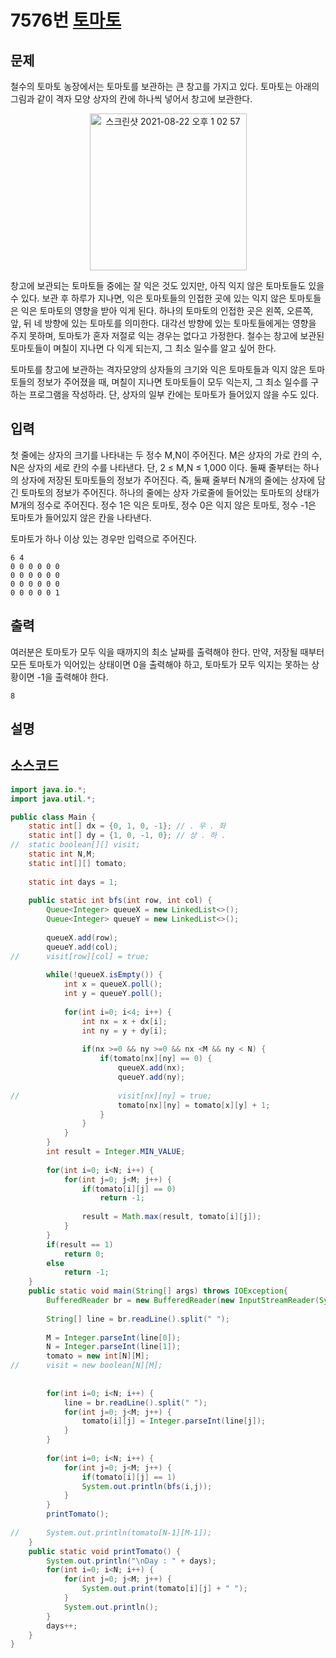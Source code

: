 # 7576번 [토마토](https://www.acmicpc.net/problem/7576)

## 문제
철수의 토마토 농장에서는 토마토를 보관하는 큰 창고를 가지고 있다. 토마토는 아래의 그림과 같이 격자 모양 상자의 칸에 하나씩 넣어서 창고에 보관한다. 
<p align="center"><img width="251" alt="스크린샷 2021-08-22 오후 1 02 57" src="https://user-images.githubusercontent.com/65120581/130341706-d2ca7419-75d6-43b2-b8bc-1dd63c4c35bc.png"></p>


창고에 보관되는 토마토들 중에는 잘 익은 것도 있지만, 아직 익지 않은 토마토들도 있을 수 있다. 보관 후 하루가 지나면, 익은 토마토들의 인접한 곳에 있는 익지 않은 토마토들은 익은 토마토의 영향을 받아 익게 된다. 하나의 토마토의 인접한 곳은 왼쪽, 오른쪽, 앞, 뒤 네 방향에 있는 토마토를 의미한다. 대각선 방향에 있는 토마토들에게는 영향을 주지 못하며, 토마토가 혼자 저절로 익는 경우는 없다고 가정한다. 철수는 창고에 보관된 토마토들이 며칠이 지나면 다 익게 되는지, 그 최소 일수를 알고 싶어 한다.

토마토를 창고에 보관하는 격자모양의 상자들의 크기와 익은 토마토들과 익지 않은 토마토들의 정보가 주어졌을 때, 며칠이 지나면 토마토들이 모두 익는지, 그 최소 일수를 구하는 프로그램을 작성하라. 단, 상자의 일부 칸에는 토마토가 들어있지 않을 수도 있다.
## 입력
첫 줄에는 상자의 크기를 나타내는 두 정수 M,N이 주어진다. M은 상자의 가로 칸의 수, N은 상자의 세로 칸의 수를 나타낸다. 단, 2 ≤ M,N ≤ 1,000 이다. 둘째 줄부터는 하나의 상자에 저장된 토마토들의 정보가 주어진다. 즉, 둘째 줄부터 N개의 줄에는 상자에 담긴 토마토의 정보가 주어진다. 하나의 줄에는 상자 가로줄에 들어있는 토마토의 상태가 M개의 정수로 주어진다. 정수 1은 익은 토마토, 정수 0은 익지 않은 토마토, 정수 -1은 토마토가 들어있지 않은 칸을 나타낸다.

토마토가 하나 이상 있는 경우만 입력으로 주어진다.
```
6 4
0 0 0 0 0 0
0 0 0 0 0 0
0 0 0 0 0 0
0 0 0 0 0 1
```
## 출력
여러분은 토마토가 모두 익을 때까지의 최소 날짜를 출력해야 한다. 만약, 저장될 때부터 모든 토마토가 익어있는 상태이면 0을 출력해야 하고, 토마토가 모두 익지는 못하는 상황이면 -1을 출력해야 한다.
```
8
```
## 설명
## 소스코드
```java
import java.io.*;
import java.util.*;

public class Main {
	static int[] dx = {0, 1, 0, -1}; // . 우 . 좌
	static int[] dy = {1, 0, -1, 0}; // 상 . 하 .
//	static boolean[][] visit;
	static int N,M;
	static int[][] tomato;
	
	static int days = 1;
	
	public static int bfs(int row, int col) {
		Queue<Integer> queueX = new LinkedList<>();
		Queue<Integer> queueY = new LinkedList<>();
		
		queueX.add(row);
		queueY.add(col);
//		visit[row][col] = true;
		
		while(!queueX.isEmpty()) {
			int x = queueX.poll();
			int y = queueY.poll();
			
			for(int i=0; i<4; i++) {
				int nx = x + dx[i];
				int ny = y + dy[i];
				
				if(nx >=0 && ny >=0 && nx <M && ny < N) {
					if(tomato[nx][ny] == 0) {
						queueX.add(nx);
						queueY.add(ny);
						
//						visit[nx][ny] = true;
						tomato[nx][ny] = tomato[x][y] + 1;
					}
				}
			}
		}
		int result = Integer.MIN_VALUE;
		
		for(int i=0; i<N; i++) {
			for(int j=0; j<M; j++) {
				if(tomato[i][j] == 0)
					return -1;
				
				result = Math.max(result, tomato[i][j]);
			}
		}
		if(result == 1)
			return 0;
		else
			return -1;
	}
	public static void main(String[] args) throws IOException{
		BufferedReader br = new BufferedReader(new InputStreamReader(System.in));
		
		String[] line = br.readLine().split(" ");
		
		M = Integer.parseInt(line[0]);
		N = Integer.parseInt(line[1]);
		tomato = new int[N][M];
//		visit = new boolean[N][M];
		
		
		for(int i=0; i<N; i++) {
			line = br.readLine().split(" ");
			for(int j=0; j<M; j++) {
				tomato[i][j] = Integer.parseInt(line[j]);
			}
		}
		
		for(int i=0; i<N; i++) {
			for(int j=0; j<M; j++) {
				if(tomato[i][j] == 1)
				System.out.println(bfs(i,j));
			}
		}
		printTomato();
		
//		System.out.println(tomato[N-1][M-1]);
	}
	public static void printTomato() {
		System.out.println("\nDay : " + days);
		for(int i=0; i<N; i++) {
			for(int j=0; j<M; j++) {
				System.out.print(tomato[i][j] + " ");
			}
			System.out.println();
		}
		days++;
	}
}
```
